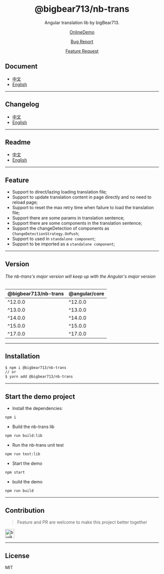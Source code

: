 <div align="center">

# @bigbear713/nb-trans

Angular translation lib by bigBear713.

[OnlineDemo](https://bigBear713.github.io/nb-trans/)

[Bug Report](https://github.com/bigBear713/nb-trans/issues)

[Feature Request](https://github.com/bigBear713/nb-trans/issues)

</div>

## Document
- [中文](https://github.com/bigBear713/nb-trans/blob/main/projects/nb-trans/README.CN.md "文档 - 中文")
- [English](https://github.com/bigBear713/nb-trans/blob/main/projects/nb-trans/README.md "Document - English")

---

## Changelog
- [中文](https://github.com/bigBear713/nb-trans/blob/main/CHANGELOG.CN.md "更新日志 - 中文")
- [English](https://github.com/bigBear713/nb-trans/blob/main/CHANGELOG.md "Changelog - English")

---

## Readme
- [中文](https://github.com/bigBear713/nb-trans/blob/main/README.CN.md "文档 - 中文")
- [English](https://github.com/bigBear713/nb-trans/blob/main/README.md "Document - English")

---

## Feature
- Support to direct/lazing loading translation file;
- Support to update translation content in page directly and no need to reload page;
- Support to reset the max retry time when failure to load the translation file;
- Support there are some params in translation sentence;
- Support there are some components in the translation sentence;
- Support the changeDetection of components as `ChangeDetectionStrategy.OnPush`;
- Support to used in `standalone component`;
- Support to be imported as a `standalone component`;

---

## Version
###### The nb-trans's major version will keep up with the Angular's major version
| @bigbear713/nb-trans | @angular/core |
| -------------------- | ------------- |
| ^12.0.0              | ^12.0.0       |
| ^13.0.0              | ^13.0.0       |
| ^14.0.0              | ^14.0.0       |
| ^15.0.0              | ^15.0.0       |
| ^17.0.0              | ^17.0.0       |

---

## Installation
```bash
$ npm i @bigbear713/nb-trans
// or
$ yarn add @bigbear713/nb-trans
```

---

## Start the demo project
- Install the dependencies:
```bash
npm i
```

- Build the nb-trans lib
```bash
npm run build:lib
```

- Run the nb-trans unit test
```bash
npm run test:lib
```

- Start the demo
```bash
npm start
```

- build the demo
```bash
npm run build
```

---

## Contribution
> Feature and PR are welcome to make this project better together

<a href="https://github.com/bigBear713" target="_blank"><img src="https://avatars.githubusercontent.com/u/12368900?v=4" alt="bigBear713" width="30px" height="30px"></a>

---

## License
MIT
